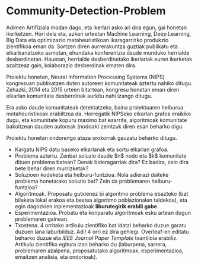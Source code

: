 # Community-Detection-Problem

Adimen Artifiziala modan dago, eta ikerlari asko ari dira egun, gai honetan ikerketzen. Hori dela eta, azken urteetan Machine Learning, Deep Learning, Big Data eta optimizazio metaheuristikoan ikaragarrizko produkzio zientifikoa eman da. Sortzen diren aurrerakuntza guztiak publikatu eta elkarbanatzeko asmotan, ehundaka konferentzia daude munduko herrialde desberdinetan. Hauetan, herrialde desberdinetako ikerlariak euren ikerketak azaltzeaz gain, kolaborazio desberdinak ematen dira.

Proiektu honetan, Neural Information Processing Systems (NIPS) kongresuan publikatzen duten autoreen komunitateak aztertu nahiko ditugu. Zehazki, 2014 eta 2015 urteen bitartean, kongresu honetan eman diren elkarlan komunitate desberdinak aurkitu nahi izango ditugu. 

Era asko daude komunitateak detektatzeko, baina proiektuaren helburua metaheuristikoak erabiltzea da. Horregatik NIPSeko elkarlan grafoa eraikiko dugu, eta komunitate kopuru maximo bat ezarrita, algoritmoak komunitate bakoitzean dauden autoreak (nodoak) zeintzuk diren esan beharko digu.

Proiektu honetan ondorengo ataza orokorrak gauzatu beharko ditugu.

<ul>
    <li> Kargatu NIPS datu baseko elkarlanak eta sortu elkarlan grafoa.
    <li> Problema aztertu. Zenbat soluzio daude $n$ nodo eta $k$ komunitate dituen problema batean? Denak bideragarriak dira? Ez badira, zein dira bete behar diren murrizketak?
    <li> Soluzioen kodeketa eta helburu-funtzioa. Nola adierazi daiteke problema honetarako soluzio bat? Zein da problemaren helburu-funtzioa?
    <li> Algoritmoak. Proposatu gutxienez bi algoritmo problema ebazteko (bat bilaketa lokal erakoa eta bestea algoritmo poblazionalen taldekoa), eta egin dagozkien inplementazioak <b>liburutegirik erabili gabe</b>.
    <li> Esperimentazioa. Probatu eta konparatu algoritmoak esku artean dugun problemaren gainean.
    <li> Txostena. 4 orritako artikulu zientifiko bat idatzi beharko duzue garatu duzuen lana laburbilduz. Adi! 4 orri ez dira gehiegi. Overleaf-en editatu beharko duzue eta <i>IEEE Journal Paper Template</i> txantiloia erabiliz. Artikulu zientifiko egitura izan beharko du (laburpena, sarrera, problemaren azalpena, proposatutako algoritmoak, esperimentazioa, emaitzen analisia, eta ondorioak).
</ul>
